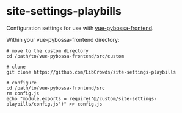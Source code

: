 # site-settings-playbills

Configuration settings for use with
[vue-pybossa-frontend](https://github.com/LibCrowds/vue-pybossa-frontend).

Within your vue-pybossa-frontend directory:

```
# move to the custom directory
cd /path/to/vue-pybossa-frontend/src/custom

# clone
git clone https://github.com/LibCrowds/site-settings-playbills

# configure
cd /path/to/vue-pybossa-frontend/src
rm config.js
echo "module.exports = require('@/custom/site-settings-playbills/config.js')" >> config.js
```

